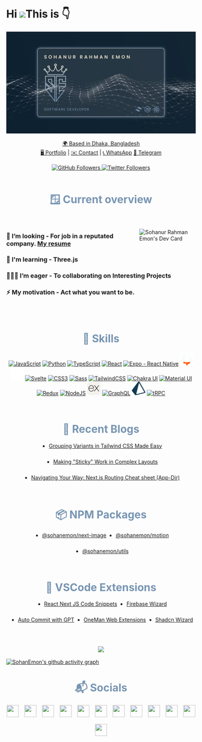 Hi ![](https://user-images.githubusercontent.com/18350557/176309783-0785949b-9127-417c-8b55-ab5a4333674e.gif)This is 👇
<br>
===========================================================================================================================================

![a software developer](./images/gh-cover-dark.svg)

<div align="center">
  <a href="https://goo.gl/maps/huvdBTHzafPSi3NG9">🌍 Based in Dhaka, Bangladesh</a><br>
  <a href="http://sohanemon.vercel.app">🖥️ Portfolio</a> | 
  <a href="mailto:sohanemon@outlook.com">✉️ Contact</a> | 
  <a href="https://wa.me/8801626420807">📞 WhatsApp</a> 
  <a href="https://t.me/sohanemon">💬 Telegram</a> 
 
</div>
<br/>
<div align="center">
  <a href="https://www.github.com/sohanemon" target="_blank" rel="noreferrer">
    <img src="https://img.shields.io/github/followers/sohanemon?logo=github&style=for-the-badge&color=0891b2&labelColor=1c1917" alt="GitHub Followers" />
  </a>
  <a href="https://www.twitter.com/sohanemon" target="_blank" rel="noreferrer">
    <img src="https://img.shields.io/twitter/follow/sohanemon?logo=twitter&style=for-the-badge&color=0891b2&labelColor=1c1917" alt="Twitter Followers" />
  </a>
</div>
<!-- overview section -->
<br>
<h1 align='center' style='color: #7895B2'> 🪟 Current overview</h1>
<br>

<a href="https://app.daily.dev/sohanemon"><img align='right'  width="150" src="https://api.daily.dev/devcards/v2/VA8r71eGEp21nwGpaZGKh.png?r=hrw&type=default" width="356" alt="Sohanur Rahman Emon's Dev Card"/></a>
<p>
<div>

### 🔎 I’m looking - For job in a reputated company. [My resume](https://drive.google.com/file/d/1r6rwOaL5-T7eFr97vGJi6OYOWRvMybpv/view)

### 🧠 I'm learning - Three.js

### 🧑‍🤝‍🧑 I’m eager - To collaborating on Interesting Projects

### ⚡ My motivation - Act what you want to be.

</div>
</p>

<br>
<br>
<h1 align='center'  style='color: #7895B2'> 💪 Skills</h1>

<p align="center">
<a href="https://developer.mozilla.org/en-US/docs/Web/JavaScript" target="_blank" rel="noreferrer"><img src="https://raw.githubusercontent.com/danielcranney/readme-generator/main/public/icons/skills/javascript-colored.svg" width="36" height="36" alt="JavaScript" /></a>
<a href="https://www.python.org/" target="_blank" rel="noreferrer"><img src="https://raw.githubusercontent.com/danielcranney/readme-generator/main/public/icons/skills/python-colored.svg" width="36" height="36" alt="Python" /></a>
<a href="https://www.typescriptlang.org/" target="_blank" rel="noreferrer"><img src="https://raw.githubusercontent.com/danielcranney/readme-generator/main/public/icons/skills/typescript-colored.svg" width="36" height="36" alt="TypeScript" /></a>
<a href="https://reactjs.org/" target="_blank" rel="noreferrer"><img src="https://raw.githubusercontent.com/danielcranney/readme-generator/main/public/icons/skills/react-colored.svg" width="36" height="36" alt="React" /></a>
<a href="https://expo.dev" target="_blank" rel="noreferrer"><img src="https://github.com/expo.png"36" height="36" alt="Expo - React Native" /></a>
<a href="https://docs.astro.build" target="_blank" rel="noreferrer"><img src="https://raw.githubusercontent.com/sohanemon/sohanemon/main/images/tech-stack/astro.png" width="36" height="36" alt="AstroJS" /></a>
<a href="https://nextjs.org/docs" target="_blank" rel="noreferrer"><img src="https://raw.githubusercontent.com/sohanemon/sohanemon/main/images/tech-stack/4dnlt8m2mcb98bzc4zb8pggc4csi.webp" width="36" height="36" alt="NextJs" /></a>
<a href="https://svelte.dev/" target="_blank" rel="noreferrer"><img src="https://raw.githubusercontent.com/danielcranney/readme-generator/main/public/icons/skills/svelte-colored.svg" width="36" height="36" alt="Svelte" /></a>
<a href="https://www.w3.org/TR/CSS/#css" target="_blank" rel="noreferrer"><img src="https://raw.githubusercontent.com/danielcranney/readme-generator/main/public/icons/skills/css3-colored.svg" width="36" height="36" alt="CSS3" /></a>
<a href="https://sass-lang.com/" target="_blank" rel="noreferrer"><img src="https://raw.githubusercontent.com/danielcranney/readme-generator/main/public/icons/skills/sass-colored.svg" width="36" height="36" alt="Sass" /></a>
<a href="https://tailwindcss.com/" target="_blank" rel="noreferrer"><img src="https://raw.githubusercontent.com/danielcranney/readme-generator/main/public/icons/skills/tailwindcss-colored.svg" width="36" height="36" alt="TailwindCSS" /></a>
<a href="https://chakra-ui.com/" target="_blank" rel="noreferrer"><img src="https://raw.githubusercontent.com/danielcranney/readme-generator/main/public/icons/skills/chakra-colored.svg" width="36" height="36" alt="Chakra UI" /></a>
<a href="https://mui.com/" target="_blank" rel="noreferrer"><img src="https://raw.githubusercontent.com/danielcranney/readme-generator/main/public/icons/skills/materialui-colored.svg" width="36" height="36" alt="Material UI" /></a>
<a href="https://redux.js.org/" target="_blank" rel="noreferrer"><img src="https://raw.githubusercontent.com/danielcranney/readme-generator/main/public/icons/skills/redux-colored.svg" width="36" height="36" alt="Redux" /></a>
<a href="https://nodejs.org/en/" target="_blank" rel="noreferrer"><img src="https://raw.githubusercontent.com/danielcranney/readme-generator/main/public/icons/skills/nodejs-colored.svg" width="36" height="36" alt="NodeJS" /></a>
<a href="https://expressjs.com/" target="_blank" rel="noreferrer"><img src="./images/tech-stack/express.svg" width="36" height="36" alt="Express" /></a>
<a href="https://graphql.org/" target="_blank" rel="noreferrer"><img src="https://raw.githubusercontent.com/danielcranney/readme-generator/main/public/icons/skills/graphql-colored.svg" width="36" height="36" alt="GraphQL" /></a>
<a href="https://prisma.io/" target="_blank" rel="noreferrer"><img src="https://raw.githubusercontent.com/sohanemon/sohanemon/main/images/tech-stack/prisma.webp" width="36" height="36" alt="GraphQL" /></a>
<a href="https://trpc.io/" target="_blank" rel="noreferrer"><img src="https://avatars.githubusercontent.com/u/78011399?v=4" width="36" height="36" alt="tRPC" /></a>
</p>

<!-- My blogs section here -->
<br/>
<h1  align='center'  style='color: #7895B2'> 📝 Recent Blogs</h1>
<ul style='display:flex; flex-wrap: wrap; justify-content: center; gap: 25px;'>
  <li><a href="https://sohanemon.vercel.app/article/grouping-variants-in-tailwind-css-made-easy">Grouping Variants in Tailwind CSS Made Easy</a></li>
  <li><a href="https://sohanemon.vercel.app/article/making-sticky-work-in-complex-layouts">Making "Sticky" Work in Complex Layouts</a></li>
  <li><a href="https://sohanemon.vercel.app/article/navigating-your-way-next-js-routing-cheat-sheet-app-dir">Navigating Your Way: Next.js Routing Cheat sheet (App-Dir)</a></li>

</ul>

<!-- My npm packages section here -->
<br/>
<h1  align='center'  style='color: #7895B2'> 📦 NPM Packages</h1>
<ul style='display:flex; flex-wrap: wrap; justify-content: center; gap: 25px;'>
  <li><a href="https://www.npmjs.com/package/@sohanemon/next-image">@sohanemon/next-image</a></li>
  <li><a href="https://www.npmjs.com/package/@sohanemon/motion">@sohanemon/motion</a></li>
  <li><a href="https://www.npmjs.com/package/@sohanemon/utils">@sohanemon/utils</a></li>
</ul>

<!-- My VSCode extension section here -->
<br/>
<h1  align='center'  style='color: #7895B2'> 🐝 VSCode Extensions</h1>
<ul style='display:flex; flex-wrap: wrap; justify-content: center; gap: 25px;'>
  <li><a href="https://marketplace.visualstudio.com/items?itemName=SohanEmon.react-next-js-code-snippets">React Next JS Code Snippets</a></li>
    <li><a href="https://marketplace.visualstudio.com/items?itemName=SohanEmon.firebase-wizard">Firebase Wizard</a></li>
  <li><a href="https://marketplace.visualstudio.com/items?itemName=SohanEmon.auto-commit-gpt">Auto Commit with GPT
</a></li>
  <li><a href="https://marketplace.visualstudio.com/items?itemName=SohanEmon.oneman-web-extensions">OneMan Web Extensions</a></li>
      <li><a href="https://marketplace.visualstudio.com/items?itemName=SohanEmon.shadcn-wizard">Shadcn Wizard</a></li>
</ul>

<!-- github stats -->
<br>
<br>
 </p>

 <p align='center'>
 <img   src="https://github-readme-streak-stats.herokuapp.com/?user=sohanemon&background=0d1117&sideNums=E8DFCA&sideLabels=AEBDCA&currStreakNum=FB8C00&dates=AEBDCA" />
  
 </p>

[![SohanEmon's github activity graph](https://github-readme-activity-graph.vercel.app/graph?username=sohanemon&bg_color=ffffff00&point=ffffff&color=e8e2ca&line=555555&hide_border=true&title_color=ffffff&custom_title=SohanEmon's)](https://sohanemon.netlify.app)

<!-- connection section -->
<div align='center'>
<h1  style='color: #7895B2'> 📬 Socials</h1>

<p align="center" style='display:flex; justify-content: center; flex-wrap: wrap;gap: 15px'> <a href="https://www.codepen.io/sohanemon" target="_blank" rel="noreferrer"><img src="https://raw.githubusercontent.com/danielcranney/readme-generator/main/public/icons/socials/codepen.svg" width="32" height="32" /></a> <a href="https://codesandbox.io/u/sohanemon" target="_blank" rel="noreferrer"><img src="https://raw.githubusercontent.com/danielcranney/readme-generator/main/public/icons/socials/codesandbox.svg" width="32" height="32" /></a> <a href="https://www.dev.to/sohanemon" target="_blank" rel="noreferrer"><img src="https://raw.githubusercontent.com/danielcranney/readme-generator/main/public/icons/socials/devdotto.svg" width="32" height="32" /></a> <a href="https://discord.com/users/sohanemon" target="_blank" rel="noreferrer"><img src="https://raw.githubusercontent.com/danielcranney/readme-generator/main/public/icons/socials/discord.svg" width="32" height="32" /></a> <a href="https://www.dribbble.com/sohanemon" target="_blank" rel="noreferrer"><img src="https://raw.githubusercontent.com/danielcranney/readme-generator/main/public/icons/socials/dribbble.svg" width="32" height="32" /></a> <a href="https://www.facebook.com/m.sohanemon" target="_blank" rel="noreferrer"><img src="https://raw.githubusercontent.com/danielcranney/readme-generator/main/public/icons/socials/facebook.svg" width="32" height="32" /></a><a href="https://sohanemon.hashnode.dev" target="_blank" rel="noreferrer"><img src="https://raw.githubusercontent.com/danielcranney/readme-generator/main/public/icons/socials/hashnode.svg" width="32" height="32" /></a> <a href="http://www.instagram.com/m.sohanemon" target="_blank" rel="noreferrer"><img src="https://raw.githubusercontent.com/danielcranney/readme-generator/main/public/icons/socials/instagram.svg" width="32" height="32" /></a> <a href="https://www.linkedin.com/in/sohanemon" target="_blank" rel="noreferrer"><img src="https://raw.githubusercontent.com/danielcranney/readme-generator/main/public/icons/socials/linkedin.svg" width="32" height="32" /></a> <a href="http://www.medium.com/sohanemon" target="_blank" rel="noreferrer"><img src="https://raw.githubusercontent.com/danielcranney/readme-generator/main/public/icons/socials/medium.svg" width="32" height="32" /></a> <a href="https://www.stackoverflow.com/users/sohanemon" target="_blank" rel="noreferrer"><img src="https://raw.githubusercontent.com/danielcranney/readme-generator/main/public/icons/socials/stackoverflow.svg" width="32" height="32" /></a> <a href="https://www.twitter.com/sohanemon" target="_blank" rel="noreferrer"><img src="https://raw.githubusercontent.com/danielcranney/readme-generator/main/public/icons/socials/twitter.svg" width="32" height="32" /></a></p>
 
</div>
